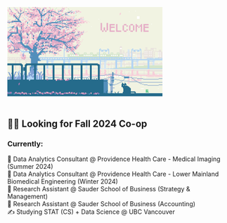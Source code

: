  <img src="gitcome.gif" width="70%"><br/><br/>
 
<h2><b> 👨‍💻 Looking for Fall 2024 Co-op </b></h2>

<h3><b> Currently: </b></h3>
 💼 Data Analytics Consultant @ Providence Health Care - Medical Imaging (Summer 2024) <br>
 💼 Data Analytics Consultant @ Providence Health Care - Lower Mainland Biomedical Engineering (Winter 2024) <br>
 💼 Research Assistant @ Sauder School of Business (Strategy & Management)<br>
 💼 Research Assistant @ Sauder School of Business (Accounting)<br>
 ✍ Studying STAT (CS) + Data Science @ UBC Vancouver

<!---
tejassui/tejassui is a ✨ special ✨ repository because its `README.md` (this file) appears on your GitHub profile.
You can click the Preview link to take a look at your changes.
--->

